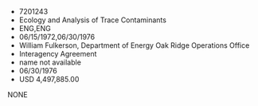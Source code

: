 * 7201243
* Ecology and Analysis of Trace Contaminants
* ENG,ENG
* 06/15/1972,06/30/1976
* William Fulkerson, Department of Energy Oak Ridge Operations Office
* Interagency Agreement
*   name not available
* 06/30/1976
* USD 4,497,885.00

NONE